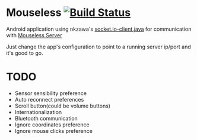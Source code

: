 # Mouseless [![Build Status](https://travis-ci.org/rodrigogs/mouseless.svg?branch=master)](https://travis-ci.org/rodrigogs/mouseless)

Android application using nkzawa's [socket.io-client.java](https://github.com/nkzawa/socket.io-client.java) for communication with [Mouseless Server](https://github.com/rodrigogs/mouseless-server)

Just change the app's configuration to point to a running server ip/port and it's good to go.

# TODO
* Sensor sensibility preference
* Auto reconnect preferences
* Scroll button(could be volume buttons)
* Internationalization
* Bluetooth communication
* Ignore coordinates preference
* Ignore mouse clicks preference
